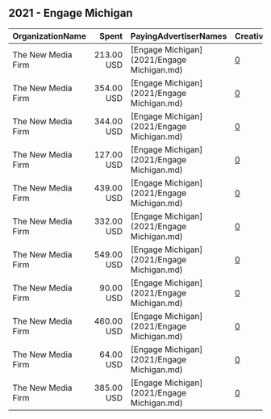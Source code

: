 ## 2021 - Engage Michigan 
|OrganizationName|Spent|PayingAdvertiserNames|CreativeUrls|Impressions|Genders|AgeBrackets|CountryCodes|BillingAddresses|CandidateBallotInformation|
|:---|---:|:---|:---|---:|:---|:---|:---|:---|:---|
|The New Media Firm|213.00 USD|[Engage Michigan](2021/Engage Michigan.md)|[0](https://www.snap.com/political-ads/asset/0e50f8d5bca02d9094f3dcc2bf7eed33177a820cf4d6fae53c6b4d41bd42c801?mediaType=mp4)|60,148||18+|united states|"1730 Rhode Island Ave, NW Ste 213,Washington,20036,US"|Engage Michigan|
|The New Media Firm|354.00 USD|[Engage Michigan](2021/Engage Michigan.md)|[0](https://www.snap.com/political-ads/asset/b96f8116dbb7cc46cf6fdff2c37ea6c682685e6699e665b0ba9b142ce78ec257?mediaType=mp4)|100,916||18+|united states|"1730 Rhode Island Ave, NW Ste 213,Washington,20036,US"|Engage Michigan|
|The New Media Firm|344.00 USD|[Engage Michigan](2021/Engage Michigan.md)|[0](https://www.snap.com/political-ads/asset/60e35954e1c054cc421475677cad1c20302764c986471f8b2149997c1a70a98a?mediaType=mp4)|97,220||18+|united states|"1730 Rhode Island Ave, NW Ste 213,Washington,20036,US"|Engage Michigan|
|The New Media Firm|127.00 USD|[Engage Michigan](2021/Engage Michigan.md)|[0](https://www.snap.com/political-ads/asset/f4c3060716b566db93d99acaa7096c2603800051b022544fab05c8b112db96f1?mediaType=mp4)|36,268||18+|united states|"1730 Rhode Island Ave, NW Ste 213,Washington,20036,US"|Engage Michigan|
|The New Media Firm|439.00 USD|[Engage Michigan](2021/Engage Michigan.md)|[0](https://www.snap.com/political-ads/asset/e7088a6b26a9bec15dc2f7c8fe519486a8b4ad449202833a8a2df34a5a4604c4?mediaType=png)|127,268||18+|united states|"1730 Rhode Island Ave, NW Ste 213,Washington,20036,US"|Engage Michigan|
|The New Media Firm|332.00 USD|[Engage Michigan](2021/Engage Michigan.md)|[0](https://www.snap.com/political-ads/asset/534bb4a063092ad8253dddc088eaf3c292fc2a3e70df530ed0c2b4154ccb112f?mediaType=mp4)|94,187||18+|united states|"1730 Rhode Island Ave, NW Ste 213,Washington,20036,US"|Engage Michigan|
|The New Media Firm|549.00 USD|[Engage Michigan](2021/Engage Michigan.md)|[0](https://www.snap.com/political-ads/asset/e1b1b80b83246a07ebc9ef05eff66064f891d042c4604b2614c0bf2b8eccb9ba?mediaType=png)|157,873||18+|united states|"1730 Rhode Island Ave, NW Ste 213,Washington,20036,US"|Engage Michigan|
|The New Media Firm|90.00 USD|[Engage Michigan](2021/Engage Michigan.md)|[0](https://www.snap.com/political-ads/asset/09b14d9cf61a6439a0bb2e6e7e9454db6644971bef089f29e2af6ebb845a0b14?mediaType=mp4)|23,635||18+|united states|"1730 Rhode Island Ave, NW Ste 213,Washington,20036,US"|Engage Michigan|
|The New Media Firm|460.00 USD|[Engage Michigan](2021/Engage Michigan.md)|[0](https://www.snap.com/political-ads/asset/c981ea2844a50764f77de7e3dfcc543589b7fd55376b4b16834f0ddb713e103d?mediaType=png)|132,005||18+|united states|"1730 Rhode Island Ave, NW Ste 213,Washington,20036,US"|Engage Michigan|
|The New Media Firm|64.00 USD|[Engage Michigan](2021/Engage Michigan.md)|[0](https://www.snap.com/political-ads/asset/2eb347c8d22273ad24a6888539f7fa045f56ad75022ffb8acc43e94cf7cd851e?mediaType=mp4)|16,258||18+|united states|"1730 Rhode Island Ave, NW Ste 213,Washington,20036,US"|Engage Michigan|
|The New Media Firm|385.00 USD|[Engage Michigan](2021/Engage Michigan.md)|[0](https://www.snap.com/political-ads/asset/788f2bfb48b5ff3bcba33d08ddca1bd6cf00cfb97f471b8891973b411ffa9380?mediaType=png)|110,322||18+|united states|"1730 Rhode Island Ave, NW Ste 213,Washington,20036,US"|Engage Michigan|
